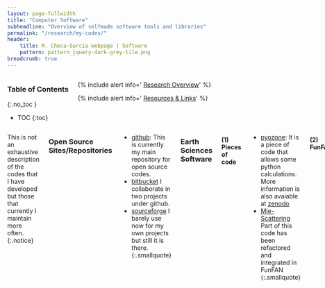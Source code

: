 ```yaml
---
layout: page-fullwidth
title: "Computer Software"
subheadline: "Overview of selfmade software tools and libraries"
permalink: "/research/my-codes/"
header:
    title: R. Checa-Garcia webpage | Software 
    pattern: pattern_jquery-dark-grey-tile.png
breadcrumb: true
---
```

<div class="row">
<div class="medium-4 medium-push-8 columns" markdown="1">


<div class="panel radius" markdown="1">

### Table of Contents
{:.no_toc }
*  TOC
{:toc}
</div>
<div class="panel radius" markdown="1">

  {% include alert info=' <a href="/research/overview/">Research Overview</a>' %}

  {% include alert info=' <a href="/research/resources/">Resources & Links</a>' %}
  
</div>
</div><!-- /.medium-4.columns -->

<div class="medium-8 medium-pull-4 columns" markdown="1">


This is not an exhaustive description of the codes that I have developed but those that currently I maintain more often. 
{:.notice}

### Open Source Sites/Repositories


- [github](https:/github.com/RCHG/): This is currently my main repository for open source codes.
- [bitbucket](https://bitbucket.org/rchecagarcia/) I collaborate in two projects under github.
- [sourceforge](https://sourceforge.net/u/rchecagarcia/profile) I barely use now for my own projects but still it is there.
{:.smallquote}

###  Earth Sciences Software

#### (1) Pieces of code

- [pyozone](https://github.com/RCHG/pyozone): It is a piece of code that allows some python calculations. More information is also avaiable at [zenodo](https://zenodo.org/record/1118950)
- [Mie-Scattering](https://rchg.github.io//science-blog/Mie-Scattering/) Part of this code has been refactored and integrated in FunFAN
{:.smallquote}
#### (2) FunFAN

The main idea of [FunFAN](https://github.com/RCHG/FunFAN) project is to have a set of modules and functions used for aerosols studies that can be easely incorporated in different kind of projects.The [documentation](https://funfan.readthedocs.io/en/latest/) is online in readthedocs. It is registered in [Zenodo](https://zenodo.org/record/3672001) so you can cite it as [![DOI](https://zenodo.org/badge/DOI/10.5281/zenodo.3672001.svg)](https://doi.org/10.5281/zenodo.3672001).
{:.smallblock}

- Language: Python
- Info: Several functions has been used in mineral dust aerosol studies.
{:.smallquote}

#### (3) pyIPSLtools

[pyIPSLtools](https://github.com/RCHG/pyIPSLtool) is a python software to prepate specific climate diagnostics for IPSL model. It also perform additional opertations to test the CF-compilant of the diagnostics (netcdf files) and typical test to ascertain the main properties of the climate simulations. It is registered in [Zenodo](https://zenodo.org/record/41347471) so you can cite it: [![DOI](https://zenodo.org/badge/DOI/10.5281/zenodo.4134747.svg)](https://doi.org/10.5281/zenodo.4134747). This tool has been used to provide diagnostics of IPSL climate model for the projects CRESCENDO, AEROCOM and specific collaborations with Jasper Kok. It is open and modular, in principle with few work it could be adapted to other models.
{:.smallblock}

- Languages: Python, cdo and nco
{:.smallquote}

#### (4) SOCRATES-RF

[SOCRATES-RF](http://www.met.reading.ac.uk/~vr912734/SOCRATESRF/index.html) is a software suite based on SOCRATES but designed to have a different user interface and focused on the estimation of radiative forcing by offline methodologies. Currently it is able to estimate the radiative forcing by fixed dynamical heating method by adjusting the temperatures on the stratosphere. This software has been used for publications regarding the radiative forcing of Ozone in the troposphere and the stratosphere.
{:.smallblock}

- Languages: Fortran (main tool), Python (post-processing and prepare inputs)
{:.smallquote}

### B. Statistical Physics

#### (1) MaxEnt

It is a code programmed to estimate a probability density function according to a set of constrains that the pdf should fulfill, typically in the form of pdf-moments.
{:.smallblock}

<small markdown="1">[Up to table of contents](#toc)</small>
{: .text-right }



</div><!-- /.medium-8.columns -->
</div><!-- /.row -->


